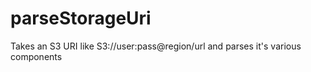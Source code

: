 # parseStorageUri
Takes an S3 URI like S3://user:pass@region/url and parses it's various components
